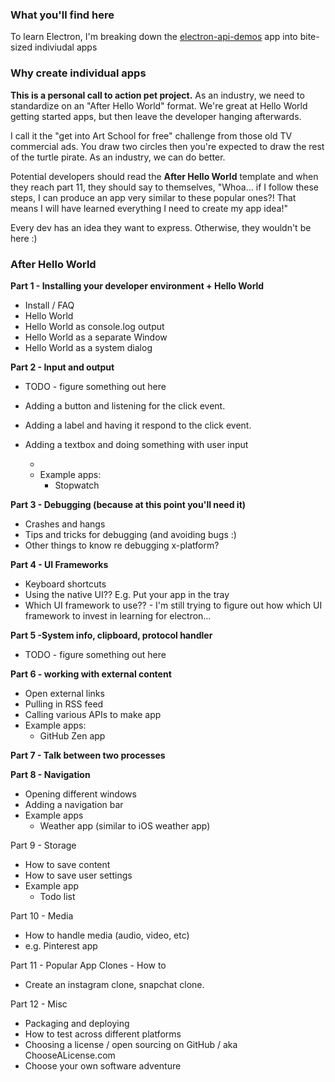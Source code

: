 ### What you'll find here

To learn Electron, I'm breaking down the [electron-api-demos](https://github.com/electron/electron-api-demos) app into bite-sized indiviudal apps

### Why create individual apps

**This is a personal call to action pet project.** As an industry, we need to standardize on an "After Hello World" format. We're great at Hello World getting started apps, but then leave the developer hanging afterwards. 

I call it the "get into Art School for free" challenge from those old TV commercial ads. You draw two circles then you're expected to draw the rest of the turtle pirate. As an industry, we can do better. 

Potential developers should read the **After Hello World** template and when they reach part 11, they should say to themselves, "Whoa… if I follow these steps, I can produce an app very similar to these popular ones?! That means I will have learned everything I need to create my app idea!" 

Every dev has an idea they want to express. Otherwise, they wouldn't be here :)

### After Hello World

**Part 1 - Installing your developer environment + Hello World**

- Install / FAQ
- Hello World
- Hello World as console.log output
- Hello World as a separate Window
- Hello World as a system dialog

**Part 2 - Input and output**
- TODO - figure something out here

- Adding a button and listening for the click event.
- Adding a label and having it respond to the click event.
- Adding a textbox and doing something with user input
  - <rinse and repeat for all controls>
  - Example apps:
    - Stopwatch

**Part 3 - Debugging (because at this point you'll need it)**

- Crashes and hangs
- Tips and tricks for debugging (and avoiding bugs :)
- Other things to know re debugging x-platform?

**Part 4 - UI Frameworks**

- Keyboard shortcuts
- Using the native UI?? E.g. Put your app in the tray
- Which UI framework to use?? - I'm still trying to figure out how which UI framework to invest in learning for electron…

**Part 5 -System info, clipboard, protocol handler**

- TODO - figure something out here

**Part 6 - working with external content**

- Open external links
- Pulling in RSS feed
- Calling various APIs to make app
- Example apps:
  - GitHub Zen app

**Part 7 - Talk between two processes**

**Part 8 - Navigation**

- Opening different windows
- Adding a navigation bar
- Example apps
  - Weather app (similar to iOS weather app)

Part 9 - Storage

- How to save content
- How to save user settings
- Example app
  - Todo list

Part 10 - Media

- How to handle media (audio, video, etc)
-  e.g. Pinterest app

Part 11 - Popular App Clones - How to

- Create an instagram clone, snapchat clone.

Part 12 - Misc

- Packaging and deploying
- How to test across different platforms
- Choosing a license / open sourcing on GitHub / aka ChooseALicense.com
- Choose your own software adventure
